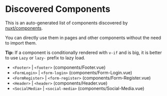 # Discovered Components

This is an auto-generated list of components discovered by [nuxt/components](https://github.com/nuxt/components).

You can directly use them in pages and other components without the need to import them.

**Tip:** If a component is conditionally rendered with `v-if` and is big, it is better to use `Lazy` or `lazy-` prefix to lazy load.

- `<Footer>` | `<footer>` (components/Footer.vue)
- `<FormLogin>` | `<form-login>` (components/Form-Login.vue)
- `<FormRegister>` | `<form-register>` (components/Form-Register.vue)
- `<Header>` | `<header>` (components/Header.vue)
- `<SocialMedia>` | `<social-media>` (components/Social-Media.vue)
